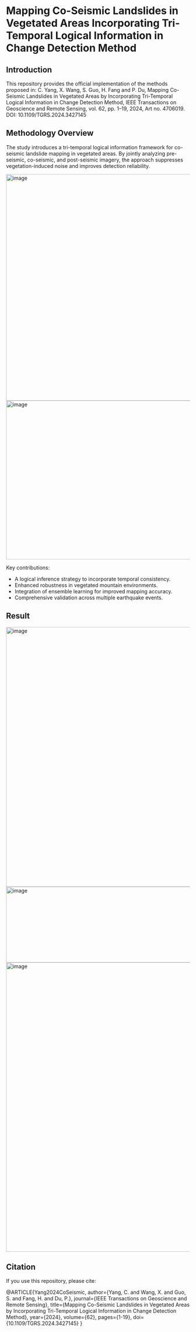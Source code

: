 # Mapping Co-Seismic Landslides in Vegetated Areas Incorporating Tri-Temporal Logical Information in Change Detection Method

## Introduction
This repository provides the official implementation of the methods proposed in:
C. Yang, X. Wang, S. Guo, H. Fang and P. Du,
Mapping Co-Seismic Landslides in Vegetated Areas by Incorporating Tri-Temporal Logical Information in Change Detection Method,
IEEE Transactions on Geoscience and Remote Sensing, vol. 62, pp. 1–19, 2024, Art no. 4706019.
DOI: 10.1109/TGRS.2024.3427145

## Methodology Overview

The study introduces a tri-temporal logical information framework for co-seismic landslide mapping in vegetated areas. By jointly analyzing pre-seismic, co-seismic, and post-seismic imagery, the approach suppresses vegetation-induced noise and improves detection reliability.

<img width="707" height="619" alt="image" src="https://github.com/user-attachments/assets/ff057e97-48f6-4b30-9c05-1925816f2877" />

<img width="689" height="434" alt="image" src="https://github.com/user-attachments/assets/47fcfd30-ee06-43ed-b21c-e71eb8253dd5" />

Key contributions:
- A logical inference strategy to incorporate temporal consistency.
- Enhanced robustness in vegetated mountain environments.
- Integration of ensemble learning for improved mapping accuracy.
- Comprehensive validation across multiple earthquake events.

## Result
<img width="691" height="710" alt="image" src="https://github.com/user-attachments/assets/767e6ff5-c12a-47e8-92d6-127cb0070fa0" />

<img width="677" height="207" alt="image" src="https://github.com/user-attachments/assets/8dcd34d9-b912-4d22-a276-bfc4e5e414c7" />

<img width="646" height="791" alt="image" src="https://github.com/user-attachments/assets/c6fb7d84-0a82-47d4-89fe-7f9580f2b6cb" />

## Citation

If you use this repository, please cite:

@ARTICLE{Yang2024CoSeismic,
  author={Yang, C. and Wang, X. and Guo, S. and Fang, H. and Du, P.},
  journal={IEEE Transactions on Geoscience and Remote Sensing}, 
  title={Mapping Co-Seismic Landslides in Vegetated Areas by Incorporating Tri-Temporal Logical Information in Change Detection Method}, 
  year={2024},
  volume={62},
  pages={1-19},
  doi={10.1109/TGRS.2024.3427145}
}
